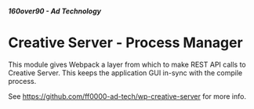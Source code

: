##### 160over90 - Ad Technology

# Creative Server - Process Manager

This module gives Webpack a layer from which to make REST API calls to Creative Server. This keeps the application GUI in-sync with the compile process.

See https://github.com/ff0000-ad-tech/wp-creative-server for more info.
